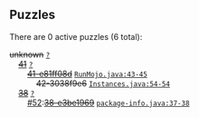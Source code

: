 ## Puzzles

There are 0 active puzzles (6 total):


<del>unknown</del> [`?`](../master/?)<br/>
&nbsp;&nbsp;&nbsp;&nbsp;[<del>41</del>](https://github.com/jcabi/jcabi-dynamodb-maven-plugin/pull/41) [`?`](../master/?)<br/>
&nbsp;&nbsp;&nbsp;&nbsp;&nbsp;&nbsp;&nbsp;&nbsp;[<del>41-e81ff08d</del>](https://github.com/jcabi/jcabi-dynamodb-maven-plugin/issues/42) [`RunMojo.java:43-45`](../master/src/main/java/com/jcabi/dynamodb/maven/plugin/RunMojo.java#L43-L45)<br/>
&nbsp;&nbsp;&nbsp;&nbsp;&nbsp;&nbsp;&nbsp;&nbsp;&nbsp;&nbsp;&nbsp;&nbsp;<del>42-3038f9e6</del> [`Instances.java:54-54`](../master/src/main/java/com/jcabi/dynamodb/maven/plugin/Instances.java#L54-L54)<br/>
&nbsp;&nbsp;&nbsp;&nbsp;[<del>38</del>](https://github.com/jcabi/jcabi-dynamodb-maven-plugin/issues/38) [`?`](../master/?)<br/>
&nbsp;&nbsp;&nbsp;&nbsp;&nbsp;&nbsp;&nbsp;&nbsp;[#52](https://github.com/jcabi/jcabi-dynamodb-maven-plugin/issues/52):[<del>38-e3be1969</del>](https://github.com/jcabi/jcabi-dynamodb-maven-plugin/issues/52) [`package-info.java:37-38`](../master/src/main/java/com/jcabi/dynamodb/core/package-info.java#L37-L38)<br/>